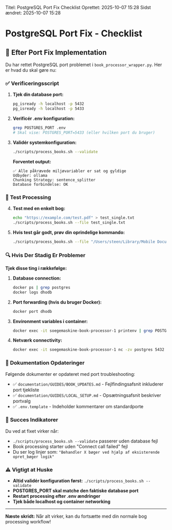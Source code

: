 Titel: PostgreSQL Port Fix Checklist
Oprettet: 2025-10-07 15:28
Sidst ændret: 2025-10-07 15:28

# PostgreSQL Port Fix - Checklist

## 🎯 **Efter Port Fix Implementation**

Du har rettet PostgreSQL port problemet i `book_processor_wrapper.py`. Her er hvad du skal gøre nu:

### ✅ **Verificeringsscript**

1. **Tjek din database port:**
   ```bash
   pg_isready -h localhost -p 5432
   pg_isready -h localhost -p 5433
   ```

2. **Verificér .env konfiguration:**
   ```bash
   grep POSTGRES_PORT .env
   # Skal vise: POSTGRES_PORT=5433 (eller hvilken port du bruger)
   ```

3. **Validér systemkonfiguration:**
   ```bash
   ./scripts/process_books.sh --validate
   ```
   
   **Forventet output:**
   ```
   ✅ Alle påkrævede miljøvariabler er sat og gyldige
   Udbyder: ollama
   Chunking Strategy: sentence_splitter
   Database forbindelse: OK
   ```

### 🚀 **Test Processing**

4. **Test med en enkelt bog:**
   ```bash
   echo "https://example.com/test.pdf" > test_single.txt
   ./scripts/process_books.sh --file test_single.txt
   ```

5. **Hvis test går godt, prøv din oprindelige kommando:**
   ```bash
   ./scripts/process_books.sh --file "/Users/steen/Library/Mobile Documents/com~apple~CloudDocs/Projekter/SlægtBib/src/create_embeddings/samlet_input.txt"
   ```

### 🔍 **Hvis Der Stadig Er Problemer**

**Tjek disse ting i rækkefølge:**

1. **Database connection:**
   ```bash
   docker ps | grep postgres
   docker logs dhodb
   ```

2. **Port forwarding (hvis du bruger Docker):**
   ```bash
   docker port dhodb
   ```

3. **Environment variables i container:**
   ```bash
   docker exec -it soegemaskine-book-processor-1 printenv | grep POSTGRES
   ```

4. **Netværk connectivity:**
   ```bash
   docker exec -it soegemaskine-book-processor-1 nc -zv postgres 5432
   ```

### 📝 **Dokumentation Opdateringer**

Følgende dokumenter er opdateret med port troubleshooting:

- ✅ `documentation/GUIDES/BOOK_UPDATES.md` - Fejlfindingsafsnit inkluderer port tjekliste
- ✅ `documentation/GUIDES/LOCAL_SETUP.md` - Opsætningsafsnit beskriver portvalg
- ✅ `.env.template` - Indeholder kommentarer om standardporte

### 🎉 **Succes Indikatorer**

Du ved at fixet virker når:
- `./scripts/process_books.sh --validate` passerer uden database fejl
- Book processing starter uden "Connect call failed" fejl
- Du ser log linjer som: `"Behandler X bøger ved hjælp af eksisterende opret_bøger logik"`

### ⚠️ **Vigtigt at Huske**

- **Altid validér konfiguration først:** `./scripts/process_books.sh --validate`
- **POSTGRES_PORT skal matche den faktiske database port**
- **Restart processing efter .env ændringer**
- **Tjek både localhost og container networking**

---

**Næste skridt:** Når alt virker, kan du fortsætte med din normale bog processing workflow!
